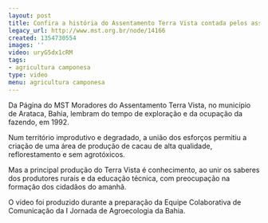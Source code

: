 ```yaml
---
layout: post
title: Confira a história do Assentamento Terra Vista contada pelos assentados
legacy_url: http://www.mst.org.br/node/14166
created: 1354730554
images: ''
video: uryG5dx1cRM
tags:
- agricultura camponesa
type: video
menu: agricultura camponesa
---
```



Da Página do MST
Moradores do Assentamento Terra Vista, no município de Arataca, Bahia, lembram do tempo de exploração e da ocupação da fazendo, em 1992.


Num território improdutivo e degradado, a união dos esforços permitiu a criação de uma área de produção de cacau de alta qualidade, reflorestamento e sem agrotóxicos.


Mas a principal produção do Terra Vista é conhecimento, ao unir os saberes dos produtores rurais e da educação técnica, com preocupação na formação dos cidadãos do amanhã.


O vídeo foi produzido durante a preparação da Equipe Colaborativa de Comunicação da I Jornada de Agroecologia da Bahia.
 
